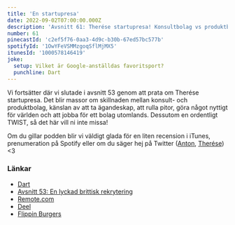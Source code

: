 ```yaml
---
title: 'En startupresa'
date: 2022-09-02T07:00:00.000Z
description: 'Avsnitt 61: Therése startupresa! Konsultbolag vs produktbolag! Ägandeskap, att rulla pitor, jobba för ett bolag utomlands och en TWIST!'
number: 61
pinecastId: 'c2ef5f76-0aa3-4d9c-b30b-67ed57bc577b'
spotifyId: '1OwYFeVSMMzgoqSflMjMX5'
itunesId: '1000578146419'
joke:
  setup: Vilket är Google-anställdas favoritsport?
  punchline: Dart
---
```


Vi fortsätter där vi slutade i avsnitt 53 genom att prata om Therése startupresa. Det blir massor om skillnaden mellan konsult- och produktbolag, känslan av att ta ägandeskap, att rulla pitor, göra något nyttigt för världen och att jobba för ett bolag utomlands. Dessutom en ordentligt TWIST, så det här vill ni inte missa!

Om du gillar podden blir vi väldigt glada för en liten recension i iTunes, prenumeration på Spotify eller om du säger hej på Twitter ([Anton](https://twitter.com/Awnton), [Therése](https://twitter.com/tkomstadius)) &lt;3

### Länkar

- [Dart](https://dart.dev)
- [Avsnitt 53: En lyckad brittisk rekrytering](https://asdf.pizza/53-en-lyckad-brittisk-rekrytering/)
- [Remote.com](https://remote.com)
- [Deel](https://www.deel.com)
- [Flippin Burgers](https://flippinburgers.se)
